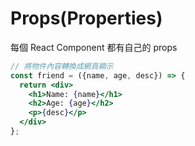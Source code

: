 # Props(Properties)
每個 React Component 都有自己的 props

```jsx
// 將物件內容轉換成網頁顯示
const friend = ({name, age, desc}) => {
  return <div>
    <h1>Name: {name}</h1>
    <h2>Age: {age}</h2>
    <p>{desc}</p>
  </div>
};
```